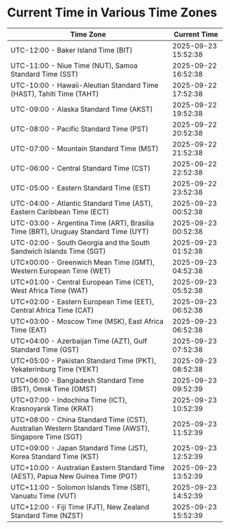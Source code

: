 # Current Time in Various Time Zones

| Time Zone | Current Time |
|-----------|--------------|
| UTC-12:00 - Baker Island Time (BIT) | 2025-09-23 15:52:38 |
| UTC-11:00 - Niue Time (NUT), Samoa Standard Time (SST) | 2025-09-22 16:52:38 |
| UTC-10:00 - Hawaii-Aleutian Standard Time (HAST), Tahiti Time (TAHT) | 2025-09-22 17:52:38 |
| UTC-09:00 - Alaska Standard Time (AKST) | 2025-09-22 19:52:38 |
| UTC-08:00 - Pacific Standard Time (PST) | 2025-09-22 20:52:38 |
| UTC-07:00 - Mountain Standard Time (MST) | 2025-09-22 21:52:38 |
| UTC-06:00 - Central Standard Time (CST) | 2025-09-22 22:52:38 |
| UTC-05:00 - Eastern Standard Time (EST) | 2025-09-22 23:52:38 |
| UTC-04:00 - Atlantic Standard Time (AST), Eastern Caribbean Time (ECT) | 2025-09-23 00:52:38 |
| UTC-03:00 - Argentina Time (ART), Brasília Time (BRT), Uruguay Standard Time (UYT) | 2025-09-23 00:52:38 |
| UTC-02:00 - South Georgia and the South Sandwich Islands Time (SGT) | 2025-09-23 01:52:38 |
| UTC±00:00 - Greenwich Mean Time (GMT), Western European Time (WET) | 2025-09-23 04:52:38 |
| UTC+01:00 - Central European Time (CET), West Africa Time (WAT) | 2025-09-23 05:52:38 |
| UTC+02:00 - Eastern European Time (EET), Central Africa Time (CAT) | 2025-09-23 06:52:38 |
| UTC+03:00 - Moscow Time (MSK), East Africa Time (EAT) | 2025-09-23 06:52:38 |
| UTC+04:00 - Azerbaijan Time (AZT), Gulf Standard Time (GST) | 2025-09-23 07:52:38 |
| UTC+05:00 - Pakistan Standard Time (PKT), Yekaterinburg Time (YEKT) | 2025-09-23 08:52:38 |
| UTC+06:00 - Bangladesh Standard Time (BST), Omsk Time (OMST) | 2025-09-23 09:52:39 |
| UTC+07:00 - Indochina Time (ICT), Krasnoyarsk Time (KRAT) | 2025-09-23 10:52:39 |
| UTC+08:00 - China Standard Time (CST), Australian Western Standard Time (AWST), Singapore Time (SGT) | 2025-09-23 11:52:39 |
| UTC+09:00 - Japan Standard Time (JST), Korea Standard Time (KST) | 2025-09-23 12:52:39 |
| UTC+10:00 - Australian Eastern Standard Time (AEST), Papua New Guinea Time (PGT) | 2025-09-23 13:52:39 |
| UTC+11:00 - Solomon Islands Time (SBT), Vanuatu Time (VUT) | 2025-09-23 14:52:39 |
| UTC+12:00 - Fiji Time (FJT), New Zealand Standard Time (NZST) | 2025-09-23 15:52:39 |
